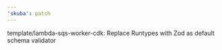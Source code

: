 ```yaml
---
'skuba': patch
---
```


template/lambda-sqs-worker-cdk: Replace Runtypes with Zod as default schema validator
